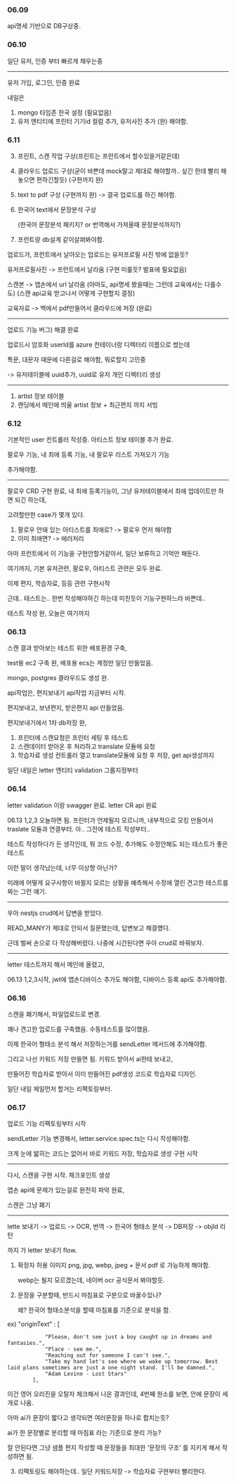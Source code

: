 ### 06.09

api명세 기반으로 DB구상중.

### 06.10

일단 유저, 인증 부터 빠르게 채우는중

---

유저 가입, 로그인, 인증 완료

내일은

1. mongo 타임존 한국 설정 (필요없음)
2. 유저 엔티티에 프린터 기기id 컬럼 추가, 유저사진 추가 (완)
   해야함.

### 6.11

3. 프린트, 스캔 작업 구상(프린트는 프런트에서 할수있을거같은데)
4. 클라우드 업로드 구상(굳이 바쁜데 mock말고 제대로 해야할까.. 싶긴 한데 빨리 해놓으면 편하긴할듯) (구현까지 완)
5. text to pdf 구상 (구현까지 완) -> 결국 업로드를 하긴 해야함.
6. 한국어 text에서 문장분석 구상

   (한국어 문장분석 패키지? or 번역해서 가져올때 문장분석까지?)

7. 프런트랑 db설계 같이살펴봐야함.

업로드가, 프런트에서 날아오는 업로드는 유저프로필 사진 밖에 없을듯?

유저프로필사진 -> 프런트에서 날라옴 (구현 미룰듯? 발표에 필요없음)

스캔본 -> 앱손에서 url 날라옴 (아마도, api명세 봤을때는 그런데 교육에서는 다를수도) (스캔 api교육 받고나서 어떻게 구현할지 결정)

교육자료 -> 백에서 pdf만들어서 클라우드에 저장 (완료)

---

업로드 기능 버그) 해결 완료

업로드시 암호화 userId를 azure 컨테이너랑 디렉터리 이름으로 썼는데

특문, 대문자 때문에 다른걸로 해야함, 뭐로할지 고민중

-> 유저테이블에 uuid추가, uuid로 유저 개인 디렉터리 생성

---

1. artist 정보 테이블
2. 랜딩에서 메인에 띄울 artist 정보 + 최근편지 까지 서빙

### 6.12

기본적인 user 컨트롤러 작성중.
아티스트 정보 테이블 추가 완료.

팔로우 기능, 내 최애 등록 기능, 내 팔로우 리스트 가져오기 기능

추가해야함.

---

팔로우 CRD 구현 완료,
내 최애 등록기능이, 그냥 유저테이블에서 최애 업데이트만 하면 되긴 하는데,

고려할만한 case가 몇개 있다.

1. 팔로우 안돼 있는 아티스트를 최애로? -> 팔로우 먼저 해야함
2. 이미 최애면? -> 에러처리

아마 프런트에서 이 기능을 구현안할거같아서, 일단 보류하고 기억만 해둔다.

여기까지, 기본 유저관련, 팔로우, 아티스트 관련은 모두 완료.

이제 편지, 학습자료, 등등 관련 구현시작

근데.. 테스트는.. 한번 작성해야하긴 하는데 미친듯이 기능구현하느라 바쁜데..

테스트 작성 완, 오늘은 여기까지

### 06.13

스캔 결과 받아보는 테스트 위한 배포환경 구축,

test용 ec2 구축 완, 배포용 ecs는 계정만 일단 만들었음.

mongo, postgres 클라우드도 생성 완.

api작업은, 편지보내기 api작업 지금부터 시작.

편지보내고, 보낸편지, 받은편지 api 만들었음.

편지보내기에서 1차 db저장 완,

1. 프린터에 스캔요청은 프린터 세팅 후 테스트
2. 스캔데이터 받아온 후 처리하고 translate 모듈에 요청
3. 학습자료 생성 컨트롤러 열고 translate모듈에 요청 후 저장, get api생성까지

일단 내일은 letter 엔티티 validation 그룹지정부터

### 06.14

letter validation 이랑 swagger 완료.
letter CR api 완료

06.13 1,2,3 오늘하면 됨.
프린터가 언제될지 모르니까, 내부적으로 모킹 만들어서 traslate 모듈과 연결부터.
아.. 그전에 테스트 작성부터..

테스트 작성하다가 든 생각인데,
뭐 코드 수정, 추가해도 수정안해도 되는 테스트가 좋은 테스트

이런 말이 생각났는데, 너무 이상향 아닌가?

미래에 어떻게 요구사항이 바뀔지 모르는 상황을 예측해서 수정에 열린 견고한 테스트를 짜는 그런 얘기.

---

우아 nestjs crud에서 답변을 받았다.

READ_MANY가 제대로 안되서 질문했는데, 답변보고 해결헀다.

근데 벌써 손으로 다 작성해버렸다. 나중에 시간된다면 우아 crud로 바꿔보자.

---

letter 테스트까지 해서 메인에 올렸고,

06.13 1,2,3시작, jwt에 앱손디바이스 추가도 해야함, 디바이스 등록 api도 추가해야함.

### 06.16

스캔을 폐기해서, 파일업로드로 변경.

꽤나 견고한 업로드를 구축했음. 수동테스트를 많이했음.

이제 한국어 형태소 분석 해서 저장하는거를 sendLetter 메서드에 추가해야함.

그리고 나선 키워드 저장 만들면 됨. 키워드 받아서 ai한테 보내고,

만들어진 학습자료 받아서 이미 만들어진 pdf생성 코드로 학습자료 디자인.

일단 내일 제일먼저 할거는 리팩토링부터.

### 06.17

업로드 기능 리팩토링부터 시작

sendLetter 기능 변경해서, letter.service.spec.ts는 다시 작성해야함.

크게 눈에 밟히는 코드는 없어서 바로 키워드 저장, 학습자료 생성 구현 시작

---

다시, 스캔을 구현 시작. 체크포인트 생성

앱손 api에 문제가 있는걸로 완전히 파악 완료,

스캔은 그냥 폐기

---

lette 보내기 -> 업로드 -> OCR, 번역 -> 한국어 형태소 분석 -> DB저장 -> objId 리턴

까지 가 letter 보내기 flow.

1. 확장자 허용 이미지 png, jpg, webp, jpeg + 문서 pdf 로 가능하게 해야함.

   webp는 될지 모르겠는데, 네이버 ocr 공식문서 봐야할듯.

2. 문장을 구분할때, 반드시 마침표로 구분으로 바꿀수있나?

   왜? 한국어 형태소분석을 할때 마침표를 기준으로 분석을 함.

ex) "originText" : [

                "Please, don't see just a boy caught up in dreams and fantasies.",
                "Place · see me.",
                "Reaching out for someone I can't see.",
                "Take my hand let's see where we wake up tomorrow. Best laid plans sometimes are just a one night stand. I'll be damned.",
                "Adam Levine - Lost Stars"
            ],

이건 영어 오리진을 오탈자 체크해서 나온 결과인데, 4번째 원소를 보면, 안에 문장이 세개로 나옴.

아마 ai가 문장이 짧다고 생각되면 여러문장을 하나로 합치는듯?

ai가 한 문장별로 분리할 때 마침표 라는 기준으로 분리 가능?

잘 안된다면 그냥 샘플 편지 작성할 때 문장들을 최대한 '문장의 구조' 를 지키게 해서 작성하면 됨.

3. 리팩토링도 해야하는데.. 일단 키워드저장 -> 학습자료 구현부터 빨리한다.

